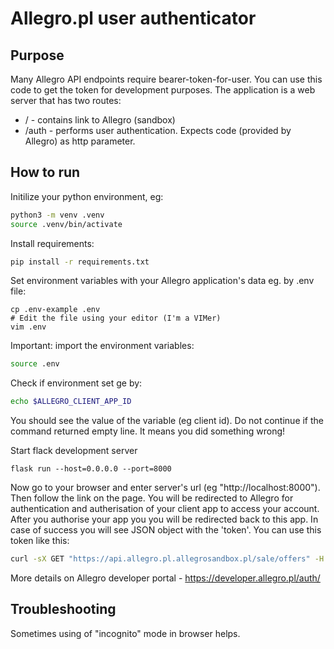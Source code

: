 # Allegro.pl user authenticator

## Purpose

Many Allegro API endpoints require bearer-token-for-user.
You can use this code to get the token for development purposes.
The application is a web server that has two routes:
* / - contains link to Allegro (sandbox)
* /auth - performs user authentication. Expects code (provided by Allegro) as http parameter.

## How to run

Initilize your python environment, eg:
```bash
python3 -m venv .venv
source .venv/bin/activate
```
Install requirements:
```bash
pip install -r requirements.txt
```
Set environment variables with your Allegro application's data eg. by .env file:
```
cp .env-example .env
# Edit the file using your editor (I'm a VIMer)
vim .env
```
Important: import the environment variables:
```bash
source .env
```
Check if environment set ge by:
```bash
echo $ALLEGRO_CLIENT_APP_ID 
```
You should see the value of the variable (eg client id). Do not continue if the command returned empty line. It means you did something wrong! 

Start flack development server
```
flask run --host=0.0.0.0 --port=8000
```

Now go to your browser and enter server's url (eg "http://localhost:8000"). Then follow the link on the page.
You will be redirected to Allegro for authentication and autherisation of your client app to access your account.
After you authorise your app you you will be redirected back to this app. In case of success you will see JSON object with the 'token'.
You can use this token like this:
```bash
curl -sX GET "https://api.allegro.pl.allegrosandbox.pl/sale/offers" -H "authorization: Bearer <the token goes here>" -H 'accept: application/vnd.allegro.public.v1+json' 
```
More details on Allegro developer portal - https://developer.allegro.pl/auth/

## Troubleshooting
Sometimes using of "incognito" mode in browser helps.